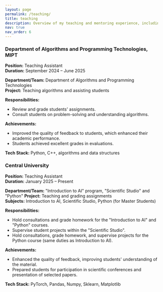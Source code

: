 ```yaml
---
layout: page
permalink: /teaching/
title: teaching
description: Overview of my teaching and mentoring experience, including courses and responsibilities at various institutions.
nav: true
nav_order: 6
---
```


### Department of Algorithms and Programming Technologies, MIPT

**Position:** Teaching Assistant  
**Duration:** September 2024 – June 2025

**Department/Team:** Department of Algorithms and Programming Technologies  
**Project:** Teaching algorithms and assisting students

**Responsibilities:**

- Review and grade students' assignments.
- Consult students on problem-solving and understanding algorithms.

**Achievements:**

- Improved the quality of feedback to students, which enhanced their academic performance.
- Students achieved excellent grades in evaluations.

**Tech Stack:** Python, C++, algorithms and data structures

### Central University

**Position:** Teaching Assistant  
**Duration:** January 2025 – Present

**Department/Team:** "Introduction to AI" program, "Scientific Studio" and "Python"
**Project:** Teaching and grading assignments  
**Subjects:** Introduction to AI, Scientific Studio, Python (for Master Students)

**Responsibilities:**

- Hold consultations and grade homework for the "Introduction to AI" and "Python" courses.
- Supervise student projects within the "Scientific Studio".
- Hold consultations, grade homework, and supervise projects for the Python course (same duties as Introduction to AI).

**Achievements:**

- Enhanced the quality of feedback, improving students' understanding of the material.
- Prepared students for participation in scientific conferences and presentation of selected papers.

**Tech Stack:** PyTorch, Pandas, Numpy, Sklearn, Matplotlib
